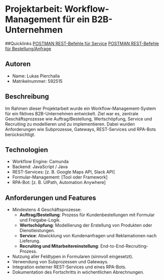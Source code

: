 # Projektarbeit: Workflow-Management für ein B2B-Unternehmen


##Quicklinks
[POSTMAN REST-Befehle für Service](MAS%20Camunda%20Service.postman_collection.json)
[POSTMAN REST-Befehle für Bestellung/Anfrage](postman_collection_bestellunganfrage.json)

## Autoren
- Name: Lukas Pierchalla
- Matrikelnummer: 592515

## Beschreibung
Im Rahmen dieser Projektarbeit wurde ein Workflow-Management-System für ein fiktives B2B-Unternehmen entwickelt. Ziel war es, zentrale Geschäftsprozesse wie Auftrag/Bestellung, Wertschöpfung, Service und Recruiting zu modellieren und zu implementieren. Dabei wurden Anforderungen wie Subprozesse, Gateways, REST-Services und RPA-Bots berücksichtigt.

## Technologien
- Workflow Engine: Camunda
- Backend: JavaScript / Java
- REST-Services: [z. B. Google Maps API, Slack API]
- Formular-Management: [Tool oder Framework]
- RPA-Bot: [z. B. UIPath, Automation Anywhere]

## Anforderungen und Features
- Mindestens 4 Geschäftsprozesse: 
  - **Auftrag/Bestellung**: Prozess für Kundenbestellungen mit Formular und Freigabe-Logik.
  - **Wertschöpfung**: Modellierung der Erstellung von Produkten oder Dienstleistungen.
  - **Service**: Abwicklung von Kundenanfragen und Reklamationen nach Lieferung.
  - **Recruiting und Mitarbeitereinstellung**: End-to-End-Recruiting-Prozess.
- Nutzung aller Feldtypen in Formularen (sinnvoll eingesetzt).
- Verwendung von Subprozessen und Gateways.
- Integration externer REST-Services und eines RPA-Bots.
- Dokumentation des Fortschritts in wöchentlichen Abrechnungen.

